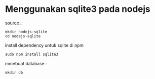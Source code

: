 # Menggunakan sqlite3 pada nodejs
[source : ](petanikode.com/nodejs-sqlite/)

```shell
mkdir nodejs-sqlite
cd nodejs-sqlite
```

install dependency untuk sqlite di npm
```shell
sudo npm install sqlite3
```

mmebuat database :
```shell
mkdir db
```


